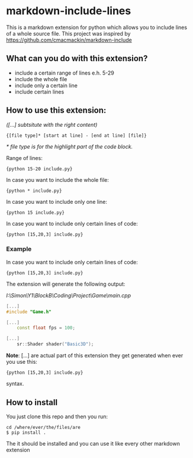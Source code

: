 # markdown-include-lines
This is a markdown extension for python which allows you to include lines of a whole source file. This project was inspired by https://github.com/cmacmackin/markdown-include

## What can you do with this extension?

- include a certain range of lines e.h. 5-29
- include the whole file
- include only a certain line
- include certain lines

## How to use this extension:
_([...] subtsitute with the right content)_
```
{[file type]* [start at line] - [end at line] [file]}
```
_* file type is for the highlight part of the code block._

Range of lines:
```
{python 15-20 include.py}
```
In case you want to include the whole file:
```
{python * include.py}
```
In case you want to include only one line:
```
{python 15 include.py}
```
In case you want to include only certain lines of code:
```
{python [15,20,3] include.py}
```
### Example

In case you want to include only certain lines of code:
```
{python [15,20,3] include.py}
```
The extension will generate the following output:

_I:\Simon\Y1\BlockB\Coding\Project\Game\main.cpp_
```cpp
[...]
#include "Game.h"

[...]
    const float fps = 100;

[...]
    sr::Shader shader("Basic3D");
```
**Note**: [...] are actual part of this extension they get generated when ever you use this:
```
{python [15,20,3] include.py}
```
syntax.

## How to install
You just clone this repo and then you run:
```
cd /where/ever/the/files/are
$ pip install .
```
The it should be installed and you can use it like every other markdown extension
